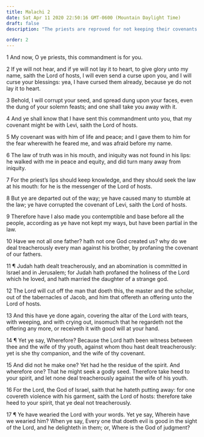 ```yaml
---
title: Malachi 2
date: Sat Apr 11 2020 22:50:16 GMT-0600 (Mountain Daylight Time)
draft: false
description: "The priests are reproved for not keeping their covenants and not teaching the people—The Jews are condemned for dealing treacherously with one another and with their wives."

order: 2
---
```

    
1 And now, O ye priests, this commandment is for you.

2 If ye will not hear, and if ye will not lay it to heart, to give glory unto my name, saith the Lord of hosts, I will even send a curse upon you, and I will curse your blessings: yea, I have cursed them already, because ye do not lay it to heart.

3 Behold, I will corrupt your seed, and spread dung upon your faces, even the dung of your solemn feasts; and one shall take you away with it.

4 And ye shall know that I have sent this commandment unto you, that my covenant might be with Levi, saith the Lord of hosts.

5 My covenant was with him of life and peace; and I gave them to him for the fear wherewith he feared me, and was afraid before my name.

6 The law of truth was in his mouth, and iniquity was not found in his lips: he walked with me in peace and equity, and did turn many away from iniquity.

7 For the priest’s lips should keep knowledge, and they should seek the law at his mouth: for he is the messenger of the Lord of hosts.

8 But ye are departed out of the way; ye have caused many to stumble at the law; ye have corrupted the covenant of Levi, saith the Lord of hosts.

9 Therefore have I also made you contemptible and base before all the people, according as ye have not kept my ways, but have been partial in the law.

10 Have we not all one father? hath not one God created us? why do we deal treacherously every man against his brother, by profaning the covenant of our fathers.

11 ¶ Judah hath dealt treacherously, and an abomination is committed in Israel and in Jerusalem; for Judah hath profaned the holiness of the Lord which he loved, and hath married the daughter of a strange god.

12 The Lord will cut off the man that doeth this, the master and the scholar, out of the tabernacles of Jacob, and him that offereth an offering unto the Lord of hosts.

13 And this have ye done again, covering the altar of the Lord with tears, with weeping, and with crying out, insomuch that he regardeth not the offering any more, or receiveth it with good will at your hand.

14 ¶ Yet ye say, Wherefore? Because the Lord hath been witness between thee and the wife of thy youth, against whom thou hast dealt treacherously: yet is she thy companion, and the wife of thy covenant.

15 And did not he make one? Yet had he the residue of the spirit. And wherefore one? That he might seek a godly seed. Therefore take heed to your spirit, and let none deal treacherously against the wife of his youth.

16 For the Lord, the God of Israel, saith that he hateth putting away: for one covereth violence with his garment, saith the Lord of hosts: therefore take heed to your spirit, that ye deal not treacherously.

17 ¶ Ye have wearied the Lord with your words. Yet ye say, Wherein have we wearied him? When ye say, Every one that doeth evil is good in the sight of the Lord, and he delighteth in them; or, Where is the God of judgment?
